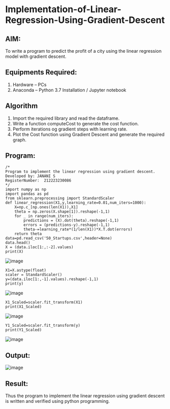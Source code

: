 # Implementation-of-Linear-Regression-Using-Gradient-Descent

## AIM:
To write a program to predict the profit of a city using the linear regression model with gradient descent.

## Equipments Required:
1. Hardware – PCs
2. Anaconda – Python 3.7 Installation / Jupyter notebook

## Algorithm
1. Import the required library and read the dataframe. 
2. Write a function computeCost to generate the cost function. 
3. Perform iterations og gradient steps with learning rate. 
4. Plot the Cost function using Gradient Descent and generate the required graph.

## Program:
```
/*
Program to implement the linear regression using gradient descent.
Developed by: JANANI S
RegisterNumber:  212223230086
*/
import numpy as np
import pandas as pd
from sklearn.preprocessing import StandardScaler
def linear_regression(X1,y,learning_rate=0.01,num_iters=1000):
    X=np.c_[np.ones(len(X1)),X1]
    theta = np.zeros(X.shape[1]).reshape(-1,1)
    for _ in range(num_iters):
        predictions = (X).dot(theta).reshape(-1,1)
        errors = (predictions-y).reshape(-1,1)
        theta-=learning_rate*(1/len(X1))*X.T.dot(errors)
    return theta
data=pd.read_csv('50_Startups.csv',header=None)
data.head()
X = (data.iloc[1:,:-2].values)
print(X)
```
![image](https://github.com/user-attachments/assets/a5c048ce-7c76-4fb1-bd5b-9c5096dbb98c)
```
X1=X.astype(float)
scaler = StandardScaler()
y=(data.iloc[1:,-1].values).reshape(-1,1)
print(y)
```
![image](https://github.com/user-attachments/assets/1599c73f-f130-4eb6-b45d-28e0bf5c6742)
```
X1_Scaled=scaler.fit_transform(X1)
print(X1_Scaled)
```
![image](https://github.com/user-attachments/assets/0910b6d1-e317-4862-a9e1-8805bd356a81)
```
Y1_Scaled=scaler.fit_transform(y)
print(Y1_Scaled)
```
![image](https://github.com/user-attachments/assets/a30c3e38-c9a7-4e85-8398-f18a7ff3aff6)


## Output:
![image](https://github.com/user-attachments/assets/faa1f7d1-9fef-42d6-8d45-0beb73bcf44e)



## Result:
Thus the program to implement the linear regression using gradient descent is written and verified using python programming.
